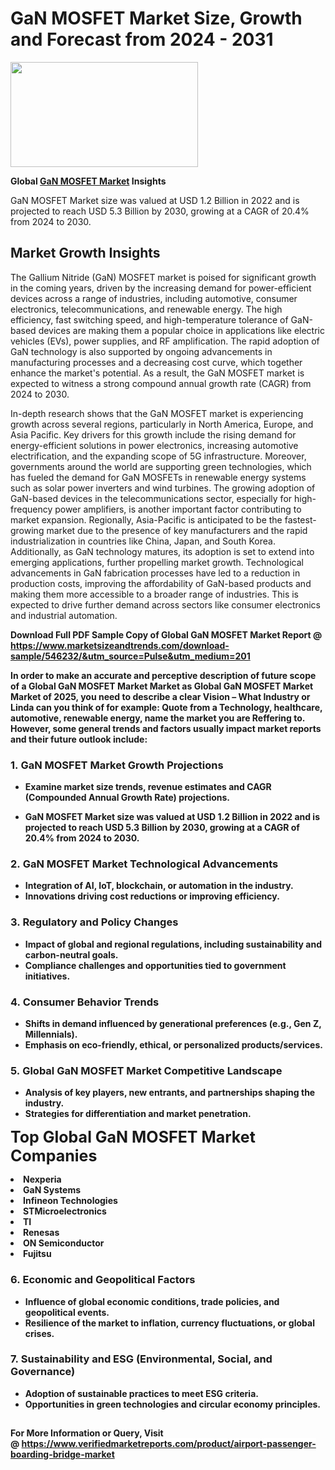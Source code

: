 <H1>GaN MOSFET Market Size, Growth and Forecast from 2024 - 2031</H1><img class="aligncenter size-medium wp-image-584254" src="https://thirdeyenews.in/wp-content/uploads/2024/09/Global-Market-Research-300x168.jpeg" alt="" width="300" height="168" /><p><strong>Global&nbsp;<a href="https://www.marketsizeandtrends.com/download-sample/546232/&amp;utm_source=Pulse&amp;utm_medium=201">GaN MOSFET Market</a> Insights</strong></p><p>GaN MOSFET Market size was valued at USD 1.2 Billion in 2022 and is projected to reach USD 5.3 Billion by 2030, growing at a CAGR of 20.4% from 2024 to 2030.</p><p><h2>Market Growth Insights</h2> <p>The Gallium Nitride (GaN) MOSFET market is poised for significant growth in the coming years, driven by the increasing demand for power-efficient devices across a range of industries, including automotive, consumer electronics, telecommunications, and renewable energy. The high efficiency, fast switching speed, and high-temperature tolerance of GaN-based devices are making them a popular choice in applications like electric vehicles (EVs), power supplies, and RF amplification. The rapid adoption of GaN technology is also supported by ongoing advancements in manufacturing processes and a decreasing cost curve, which together enhance the market's potential. As a result, the GaN MOSFET market is expected to witness a strong compound annual growth rate (CAGR) from 2024 to 2030.</p> <p><strong></strong></p> <p>In-depth research shows that the GaN MOSFET market is experiencing growth across several regions, particularly in North America, Europe, and Asia Pacific. Key drivers for this growth include the rising demand for energy-efficient solutions in power electronics, increasing automotive electrification, and the expanding scope of 5G infrastructure. Moreover, governments around the world are supporting green technologies, which has fueled the demand for GaN MOSFETs in renewable energy systems such as solar power inverters and wind turbines. The growing adoption of GaN-based devices in the telecommunications sector, especially for high-frequency power amplifiers, is another important factor contributing to market expansion. Regionally, Asia-Pacific is anticipated to be the fastest-growing market due to the presence of key manufacturers and the rapid industrialization in countries like China, Japan, and South Korea. Additionally, as GaN technology matures, its adoption is set to extend into emerging applications, further propelling market growth. Technological advancements in GaN fabrication processes have led to a reduction in production costs, improving the affordability of GaN-based products and making them more accessible to a broader range of industries. This is expected to drive further demand across sectors like consumer electronics and industrial automation. <p><strong></p><p><span class=""><strong>Download Full PDF Sample Copy of Global GaN MOSFET Market Report</strong> @ <a href="https://www.marketsizeandtrends.com/download-sample/546232/&amp;utm_source=Pulse&amp;utm_medium=201" target="_blank">https://www.marketsizeandtrends.com/download-sample/546232/&amp;utm_source=Pulse&amp;utm_medium=201</a></span></p><p>In order to make an accurate and perceptive description of future scope of a Global&nbsp;GaN MOSFET Market Market as Global&nbsp;GaN MOSFET Market Market of 2025, you need to describe a clear Vision &ndash; What Industry or Linda can you think of for example: Quote from a Technology, healthcare, automotive, renewable energy, name the market you are Reffering to. However, some general trends and factors usually impact market reports and their future outlook include:</p><h3>1.&nbsp;<strong>GaN MOSFET Market Growth Projections</strong></h3><ul><li>Examine market size trends, revenue estimates and CAGR (Compounded Annual Growth Rate) projections.</li><li><p>GaN MOSFET Market size was valued at USD 1.2 Billion in 2022 and is projected to reach USD 5.3 Billion by 2030, growing at a CAGR of 20.4% from 2024 to 2030.</p></li></ul><h3>2.&nbsp;<strong>GaN MOSFET Market Technological Advancements</strong></h3><ul><li>Integration of AI, IoT, blockchain, or automation in the industry.</li><li>Innovations driving cost reductions or improving efficiency.</li></ul><h3>3.&nbsp;<strong>Regulatory and Policy Changes</strong></h3><ul><li>Impact of global and regional regulations, including sustainability and carbon-neutral goals.</li><li>Compliance challenges and opportunities tied to government initiatives.</li></ul><h3>4.&nbsp;<strong>Consumer Behavior Trends</strong></h3><ul><li>Shifts in demand influenced by generational preferences (e.g., Gen Z, Millennials).</li><li>Emphasis on eco-friendly, ethical, or personalized products/services.</li></ul><h3>5.&nbsp;<strong>Global GaN MOSFET Market Competitive Landscape</strong></h3><ul><li>Analysis of key players, new entrants, and partnerships shaping the industry.</li><li>Strategies for differentiation and market penetration.</li></ul><p data-pm-slice="1 1 []"><span style="color: inherit; font-family: inherit; font-size: 25px;">Top Global GaN MOSFET Market Companies</span></p><div class="" data-test-id=""><p><li>Nexperia</li><li> GaN Systems</li><li> Infineon Technologies</li><li> STMicroelectronics</li><li> TI</li><li> Renesas</li><li> ON Semiconductor</li><li> Fujitsu</li></p></div><h3>6.&nbsp;<strong>Economic and Geopolitical Factors</strong></h3><ul><li>Influence of global economic conditions, trade policies, and geopolitical events.</li><li>Resilience of the market to inflation, currency fluctuations, or global crises.</li></ul><h3>7.&nbsp;<strong>Sustainability and ESG (Environmental, Social, and Governance)</strong></h3><ul><li>Adoption of sustainable practices to meet ESG criteria.</li><li>Opportunities in green technologies and circular economy principles.</li></ul><h2><strong style="font-size: 14px;">For More Information or Query, Visit @&nbsp;</strong><a style="background-color: #ffffff; font-size: 14px;" href="https://www.marketsizeandtrends.com/report/gan-mosfet-market/" target="_blank">https://www.verifiedmarketreports.com/product/airport-passenger-boarding-bridge-market</a></h2>
